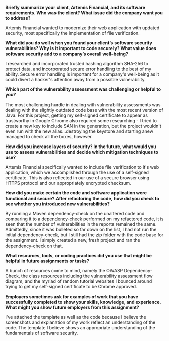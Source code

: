 **Briefly summarize your client, Artemis Financial, and its software requirements. Who was the client? What issue did the company want you to address?**

Artemis Financial wanted to modernize their web application with updated security, most specifically the implementation of file verification.

**What did you do well when you found your client’s software security vulnerabilities? Why is it important to code securely? What value does software security add to a company’s overall well-being?**

I researched and incorporated trusted hashing algorithm SHA-256 to protect data, and incorporated secure error handling to the best of my ability.  Secure error handling is important for a company's well-being as it could divert a hacker's attention away from a possible vulnerability.

**Which part of the vulnerability assessment was challenging or helpful to you?**

The most challenging hurdle in dealing with vulnerability assessments was dealing with the slightly outdated code base with the most recent version of Java.  For this project, getting my self-signed certificate to appear as trustworthy in Google Chrome also required some researching - I tried to create a new key to include SAN in the generation, but the project wouldn't even run with the new alias...destroying the keystore and starting anew managed to check all the boxes, however.

**How did you increase layers of security? In the future, what would you use to assess vulnerabilities and decide which mitigation techniques to use?**

Artemis Financial specifically wanted to include file verification to it's web application, which we accomplished through the use of a self-signed certificate.  This is also reflected in our use of a secure browser using HTTPS protocol and our appropriately encrypted checksum.

**How did you make certain the code and software application were functional and secure? After refactoring the code, how did you check to see whether you introduced new vulnerabilities?**

By running a Maven dependency-check on the unaltered code and comparing it to a dependency-check performed on my refactored code, it is seen that the number of vulnerabilities in the reports remained the same.  Admittedly, since it was bulleted so far down on the list, I had not run the initial dependency-check, but I still had the zip folder with the code base for the assignment.  I simply created a new, fresh project and ran the dependency-check on that.

**What resources, tools, or coding practices did you use that might be helpful in future assignments or tasks?**

A bunch of resources come to mind, namely the OWASP Dependency-Check, the class resources including the vulnerability assessment flow diagram, and the myriad of random tutorial websites I bounced around trying to get my self-signed certificate to be Chrome approved.

**Employers sometimes ask for examples of work that you have successfully completed to show your skills, knowledge, and experience. What might you show future employers from this assignment?**

I've attached the template as well as the code because I believe the screenshots and explanation of my work reflect an understanding of the code.  The template I believe shows an appropriate understanding of the fundamentals of software security.
